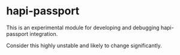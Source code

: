 hapi-passport
=============

This is an experimental module for developing and debugging hapi-passport integration.

Consider this highly unstable and likely to change significantly.
